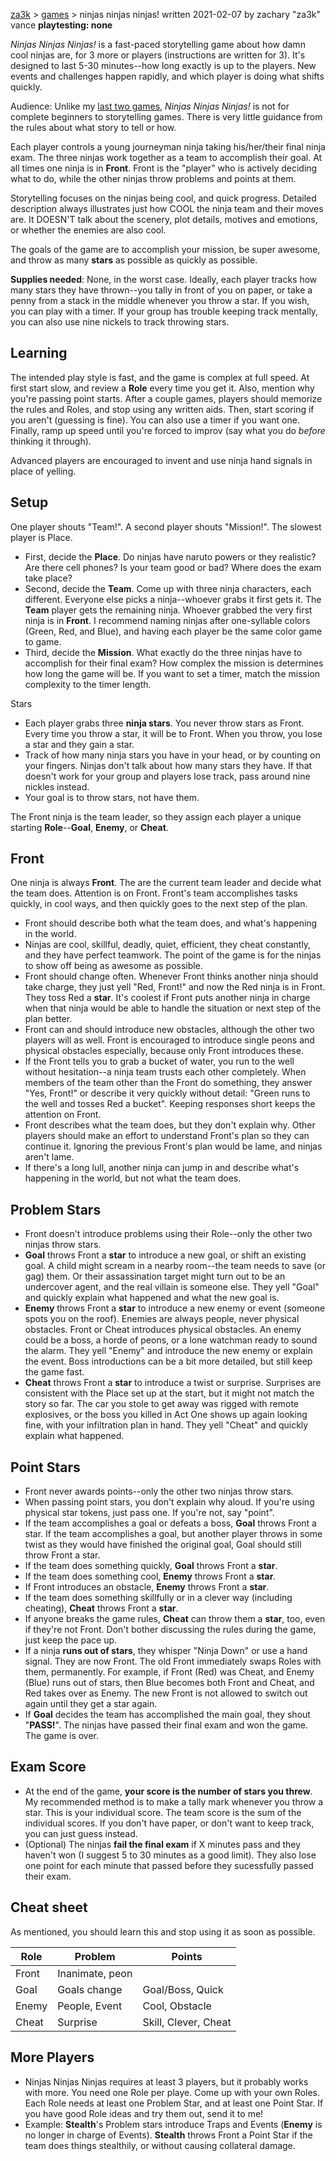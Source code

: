 [za3k](/) > [games](/mygames.md) > ninjas ninjas ninjas!
written 2021-02-07 by zachary "za3k" vance
**playtesting: none**

*Ninjas Ninjas Ninjas!* is a fast-paced storytelling game about how damn cool ninjas are, for 3 more or players (instructions are written for 3). It's designed to last 5-30 minutes--how long exactly is up to the players. New events and challenges happen rapidly, and which player is doing what shifts quickly. 

Audience: Unlike my [last two games](/archived.html), *Ninjas Ninjas Ninjas!* is not for complete beginners to storytelling games. There is very little guidance from the rules about what story to tell or how.

Each player controls a young journeyman ninja taking his/her/their final ninja exam. The three ninjas work together as a team to accomplish their goal. At all times one ninja is in **Front**. Front is the "player" who is actively deciding what to do, while the other ninjas throw problems and points at them.

Storytelling focuses on the ninjas being cool, and quick progress. Detailed description always illustrates just how COOL the ninja team and their moves are. It DOESN'T talk about the scenery, plot details, motives and emotions, or whether the enemies are also cool.

The goals of the game are to accomplish your mission, be super awesome, and throw as many **stars** as possible as quickly as possible.

**Supplies needed**: None, in the worst case. Ideally, each player tracks how many stars they have thrown--you tally in front of you on paper, or take a penny from a stack in the middle whenever you throw a star. If you wish, you can play with a timer. If your group has trouble keeping track mentally, you can also use nine nickels to track throwing stars.

## Learning

The intended play style is fast, and the game is complex at full speed. At first start slow, and review a **Role** every time you get it. Also, mention why you're passing point starts. After a couple games, players should memorize the rules and Roles, and stop using any written aids. Then, start scoring if you aren't (guessing is fine). You can also use a timer if you want one. Finally, ramp up speed until you're forced to improv (say what you do *before* thinking it through). 

Advanced players are encouraged to invent and use ninja hand signals in place of yelling.

## Setup
One player shouts "Team!". A second player shouts "Mission!". The slowest player is Place.
- First, decide the **Place**. Do ninjas have naruto powers or they realistic? Are there cell phones? Is your team good or bad? Where does the exam take place?
- Second, decide the **Team**. Come up with three ninja characters, each different. Everyone else picks a ninja--whoever grabs it first gets it. The **Team** player gets the remaining ninja. Whoever grabbed the very first ninja is in **Front**. I recommend naming ninjas after one-syllable colors (Green, Red, and Blue), and having each player be the same color game to game.
- Third, decide the **Mission**. What exactly do the three ninjas have to accomplish for their final exam? How complex the mission is determines how long the game will be. If you want to set a timer, match the mission complexity to the timer length.

Stars
- Each player grabs three **ninja stars**. You never throw stars as Front. Every time you throw a star, it will be to Front. When you throw, you lose a star and they gain a star.
- Track of how many ninja stars you have in your head, or by counting on your fingers. Ninjas don't talk about how many stars they have. If that doesn't work for your group and players lose track, pass around nine nickles instead.
- Your goal is to throw stars, not have them.

The Front ninja is the team leader, so they assign each player a unique starting **Role**--**Goal**, **Enemy**, or **Cheat**.

## Front
One ninja is always **Front**. The are the current team leader and decide what the team does. Attention is on Front. Front's team accomplishes tasks quickly, in cool ways, and then quickly goes to the next step of the plan.

- Front should describe both what the team does, and what's happening in the world. 
- Ninjas are cool, skillful, deadly, quiet, efficient, they cheat constantly, and they have perfect teamwork. The point of the game is for the ninjas to show off being as awesome as possible.
- Front should change often. Whenever Front thinks another ninja should take charge, they just yell "Red, Front!" and now the Red ninja is in Front. They toss Red a **star**. It's coolest if Front puts another ninja in charge when that ninja would be able to handle the situation or next step of the plan better.
- Front can and should introduce new obstacles, although the other two players will as well. Front is encouraged to introduce single peons and physical obstacles especially, because only Front introduces these.
- If the Front tells you to grab a bucket of water, you run to the well without hesitation--a ninja team trusts each other completely. When members of the team other than the Front do something, they answer "Yes, Front!" or describe it very quickly without detail: "Green runs to the well and tosses Red a bucket". Keeping responses short keeps the attention on Front.
- Front describes what the team does, but they don't explain why. Other players should make an effort to understand Front's plan so they can continue it. Ignoring the previous Front's plan would be lame, and ninjas aren't lame.
- If there's a long lull, another ninja can jump in and describe what's happening in the world, but not what the team does.

## Problem Stars
- Front doesn't introduce problems using their Role--only the other two ninjas throw stars.
- **Goal** throws Front a **star** to introduce a new goal, or shift an existing goal. A child might scream in a nearby room--the team needs to save (or gag) them. Or their assassination target might turn out to be an undercover agent, and the real villain is someone else. They yell "Goal" and quickly explain what happened and what the new goal is.
- **Enemy** throws Front a **star** to introduce a new enemy or event (someone spots you on the roof). Enemies are always people, never physical obstacles. Front or Cheat introduces physical obstacles. An enemy could be a boss, a horde of peons, or a lone watchman ready to sound the alarm. They yell "Enemy" and introduce the new enemy or explain the event. Boss introductions can be a bit more detailed, but still keep the game fast.
- **Cheat** throws Front a **star** to introduce a twist or surprise. Surprises are consistent with the Place set up at the start, but it might not match the story so far. The car you stole to get away was rigged with remote explosives, or the boss you killed in Act One shows up again looking fine, with your infiltration plan in hand. They yell "Cheat" and quickly explain what happened.

## Point Stars
- Front never awards points--only the other two ninjas throw stars.
- When passing point stars, you don't explain why aloud. If you're using physical star tokens, just pass one. If you're not, say "point".
- If the team accomplishes a goal or defeats a boss, **Goal** throws Front a star. If the team accomplishes a goal, but another player throws in some twist as they would have finished the original goal, Goal should still throw Front a star.
- If the team does something quickly, **Goal** throws Front a **star**.
- If the team does something cool, **Enemy** throws Front a **star**.
- If Front introduces an obstacle, **Enemy** throws Front a **star**.
- If the team does something skillfully or in a clever way (including cheating), **Cheat** throws Front a **star**.
- If anyone breaks the game rules, **Cheat** can throw them a **star**, too, even if they're not Front. Don't bother discussing the rules during the game, just keep the pace up.
- If a ninja **runs out of stars**, they whisper "Ninja Down" or use a hand signal. They are now Front. The old Front immediately swaps Roles with them, permanently. For example, if Front (Red) was Cheat, and Enemy (Blue) runs out of stars, then Blue becomes both Front and Cheat, and Red takes over as Enemy. The new Front is not allowed to switch out again until they get a star again.
- If **Goal** decides the team has accomplished the main goal, they shout "**PASS!**". The ninjas have passed their final exam and won the game. The game is over.

## Exam Score
- At the end of the game, **your score is the number of stars you threw**. My recommended method is to make a tally mark whenever you throw a star. This is your individual score. The team score is the sum of the individual scores. If you don't have paper, or don't want to keep track, you can just guess instead.
- (Optional) The ninjas **fail the final exam** if X minutes pass and they haven't won (I suggest 5 to 30 minutes as a good limit). They also lose one point for each minute that passed before they sucessfully passed their exam.

## Cheat sheet
As mentioned, you should learn this and stop using it as soon as possible.

| Role  | Problem         | Points
|-------|-----------------|----------------------|
| Front | Inanimate, peon |                      |
| Goal  | Goals change    | Goal/Boss, Quick     |
| Enemy | People, Event   | Cool, Obstacle       |
| Cheat | Surprise        | Skill, Clever, Cheat |

## More Players
- Ninjas Ninjas Ninjas requires at least 3 players, but it probably works with more. You need one Role per playe. Come up with your own Roles. Each Role needs at least one Problem Star, and at least one Point Star. If you have good Role ideas and try them out, send it to me!
- Example: **Stealth**'s Problem stars introduce Traps and Events (**Enemy** is no longer in charge of Events). **Stealth** throws Front a Point Star if the team does things stealthily, or without causing collateral damage.
